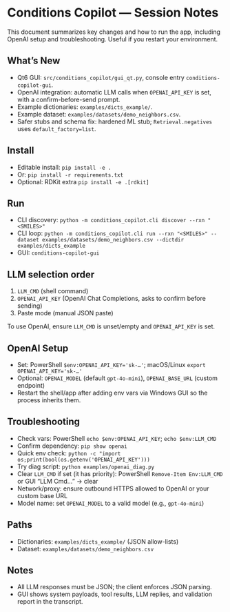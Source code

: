# Conditions Copilot — Session Notes

This document summarizes key changes and how to run the app, including OpenAI setup and troubleshooting. Useful if you restart your environment.

## What’s New
- Qt6 GUI: `src/conditions_copilot/gui_qt.py`, console entry `conditions-copilot-gui`.
- OpenAI integration: automatic LLM calls when `OPENAI_API_KEY` is set, with a confirm-before-send prompt.
- Example dictionaries: `examples/dicts_example/`.
- Example dataset: `examples/datasets/demo_neighbors.csv`.
- Safer stubs and schema fix: hardened ML stub; `Retrieval.negatives` uses `default_factory=list`.

## Install
- Editable install: `pip install -e .`
- Or: `pip install -r requirements.txt`
- Optional: RDKit extra `pip install -e .[rdkit]`

## Run
- CLI discovery: `python -m conditions_copilot.cli discover --rxn "<SMILES>"`
- CLI loop: `python -m conditions_copilot.cli run --rxn "<SMILES>" --dataset examples/datasets/demo_neighbors.csv --dictdir examples/dicts_example`
- GUI: `conditions-copilot-gui`

## LLM selection order
1. `LLM_CMD` (shell command)
2. `OPENAI_API_KEY` (OpenAI Chat Completions, asks to confirm before sending)
3. Paste mode (manual JSON paste)

To use OpenAI, ensure `LLM_CMD` is unset/empty and `OPENAI_API_KEY` is set.

## OpenAI Setup
- Set: PowerShell `$env:OPENAI_API_KEY='sk-…'`; macOS/Linux `export OPENAI_API_KEY='sk-…'`
- Optional: `OPENAI_MODEL` (default `gpt-4o-mini`), `OPENAI_BASE_URL` (custom endpoint)
- Restart the shell/app after adding env vars via Windows GUI so the process inherits them.

## Troubleshooting
- Check vars: PowerShell `echo $env:OPENAI_API_KEY`; `echo $env:LLM_CMD`
- Confirm dependency: `pip show openai`
- Quick env check: `python -c "import os;print(bool(os.getenv('OPENAI_API_KEY')))`
- Try diag script: `python examples/openai_diag.py`
- Clear `LLM_CMD` if set (it has priority): PowerShell `Remove-Item Env:LLM_CMD` or GUI “LLM Cmd…” → clear
- Network/proxy: ensure outbound HTTPS allowed to OpenAI or your custom base URL
- Model name: set `OPENAI_MODEL` to a valid model (e.g., `gpt-4o-mini`)

## Paths
- Dictionaries: `examples/dicts_example/` (JSON allow-lists)
- Dataset: `examples/datasets/demo_neighbors.csv`

## Notes
- All LLM responses must be JSON; the client enforces JSON parsing.
- GUI shows system payloads, tool results, LLM replies, and validation report in the transcript.
